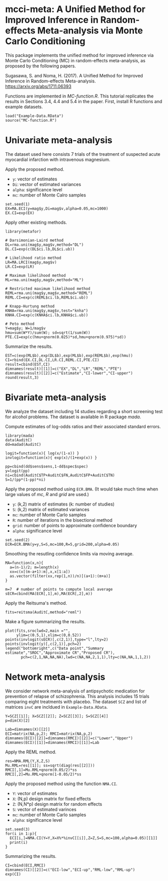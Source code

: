# mcci-meta: A Unified Method for Improved Inference in Random-effects Meta-analysis via Monte Carlo Conditioning   
This package implements the unified method for improved inference via Monte Carlo Conditioning (MC) in random-effects meta-analysis, as proposed by the following papers.

Sugasawa, S. and Noma, H. (2017). A Unified Method for Improved Inference in Random-effects Meta-analysis.  https://arxiv.org/abs/1711.06393

Functions are implemented in *MC-function.R*.
This tutorial replicates the results in Sections 3.4, 4.4 and 5.4 in the paper.
First, install R functions and example datasets.
```{r}
load("Example-Data.RData") 
source("MC-function.R")
```

# Univariate meta-analysis
The dataset used here consists 7 trials of the treatment of suspected acute myocardial infarction with intravenous magnesium. 

Apply the proposed method.
- `y`: vector of estimates
- `Di`: vector of estimated variances
- `alpha`: significance level
- `mc`: number of Monte Calro samples
```{r}
set.seed(1)
EX=MA.ECI(y=mag$y,Di=mag$v,alpha=0.05,mc=1000)
EX.CI=exp(EX)
```

Apply other existing methods.
```{r}
library(metafor)

# Darsimonian-Laird method
DL=rma.uni(mag$y,mag$v,method="DL")
DL.CI=exp(c(DL$ci.lb,DL$ci.ub))

# Likelihood ratio method
LR=MA.LRCI(mag$y,mag$v)
LR.CI=exp(LR)

# Maximum likelihood method
ML=rma.uni(mag$y,mag$v,method="ML")

# Restricted maximum likelihood method
REML=rma.uni(mag$y,mag$v,method="REML")
REML.CI=exp(c(REML$ci.lb,REML$ci.ub))

# Knapp-Hurtung method
KNHA=rma.uni(mag$y,mag$v,test="knha")
KNHA.CI=exp(c(KNHA$ci.lb,KNHA$ci.ub))

# Peto method
Y=mag$y; W=1/mag$v
hmu=sum(W*Y)/sum(W); sd=sqrt(1/sum(W))
PTE.CI=exp(c(hmu+qnorm(0.025)*sd,hmu+qnorm(0.975)*sd))
```

Summarize the results.
```{r}
EST=c(exp(ML$b),exp(DL$b),exp(ML$b),exp(REML$b),exp(hmu))
CI=rbind(EX.CI,DL.CI,LR.CI,REML.CI,PTE.CI)
result=cbind(EST,CI)
dimnames(result)[[1]]=c("EX","DL","LR","REML","PTE")
dimnames(result)[[2]]=c("Estimate","CI-lower","CI-upper")
round(result,3)
```

# Bivariate meta-analysis
We analyze the dataset including 14 studies regarding a short screening test for alcohol problems.
The dataset is available in R package *mada*.

Compute estimates of log-odds ratios and their associated standard errors.
```{r}
library(mada)
data(AuditC)
dd=madad(AuditC)

logit=function(x){ log(x/(1-x)) }
invlogit=function(x){ exp(x)/(1+exp(x)) }

pp=cbind(dd$sens$sens,1-dd$spec$spec)
y=logit(pp)
ni=cbind(AuditC$TP+AuditC$FN,AuditC$FP+AuditC$TN)
S=1/(pp*(1-pp)*ni)
```

Apply the proposed method using `ECR.BMA`. (It would take much time when large values of *mc*, *R* and *grid* are used.)
- `y`: (k,2) matrix of estimates (k: number of studies)
- `S`: (k,2) matrix of estimated variances
- `mc`: number of Monte Carlo samples
- `R`: number of iterations in the bisectional method
- `grid`: number of points to approximate confidence boundary
- `alpha`: significance level
```{r}
set.seed(2)
ECR=ECR.BMA(y=y,S=S,mc=100,R=5,grid=200,alpha=0.05) 
```

Smoothing the resutling confidence limits via moving average.
```{r}
MA=function(x,n){ 
  a=(n-1)/2; m=length(x)
  xx=c(x[(m-a+1):m],x,x[1:a])
  as.vector(filter(xx,rep(1,n))/n)[(a+1):(m+a)]
}

m=7  # number of points to compute local average
sECR=cbind(MA(ECR[,1],m),MA(ECR[,2],m))
```

Apply the Reitsuma's method.
```{r}
fits=reitsma(AuditC,method="reml")
```

Make a figure summarizing the results.
```{r}
plot(fits,sroclwd=2,main ="",
     ylim=c(0.5,1),xlim=c(0,0.52))
points(invlogit(sECR)[,c(2,1)],type="l",lty=2)
points(invlogit(y)[,c(2,1)],pch=2)
legend("bottomright",c("Data point","Summary estimate","SROC","Approximate CR","Proposed CR"),
       pch=c(2,1,NA,NA,NA),lwd=c(NA,NA,2,1,1),lty=c(NA,NA,1,1,2))
```


# Network meta-analysis
We consider network meta-analysis of antipsychotic medication for prevention of relapse of schizophrenia. This analysis includes 15 trials comparing eight treatments with placebo.
The dataset `SCZ` and list of matrices `invC` are incldued in `Example-Data.RData`.

```{r}
Y=SCZ[[1]]; X=SCZ[[2]]; Z=SCZ[[3]]; S=SCZ[[4]]
p=dim(X)[2]

Lab=dimnames(X)[[2]]
ECI=matrix(NA,p,2); RMCI=matrix(NA,p,2)
dimnames(ECI)[[2]]=dimnames(RMCI)[[2]]=c("Lower","Upper")
dimnames(ECI)[[1]]=dimnames(RMCI)[[1]]=Lab
```

Apply the REML method.
```{r}
res=NMA.RML(Y,X,Z,S)
Mu.RML=res[[1]]; ss=sqrt(diag(res[[2]]))
RMCI[,1]=Mu.RML+qnorm(0.05/2)*ss
RMCI[,2]=Mu.RML+qnorm(1-0.05/2)*ss
```

Apply the proposed method using the function `NMA.CI`.
- `Y`: vector of estimates
- `X`: (N,p) design matrix for fixed effects
- `Z`: (N,N*p) design matrix for random effects
- `S`: vector of estimated varinces
- `mc`: number of Monte Carlo samples
- `alpha`: significance level
```{r}
set.seed(3)
for(i in 1:p){
  ECI[i,]=NMA.CI(Y=Y,X=X%*%invC[[i]],Z=Z,S=S,mc=100,alpha=0.05)[[1]] 
  print(i)
}
```

Summarizing the results.
```{r}
CI=cbind(ECI,RMCI)
dimnames(CI)[[2]]=c("ECI-low","ECI-up","RML-low","RML-up")
exp(CI)
```
